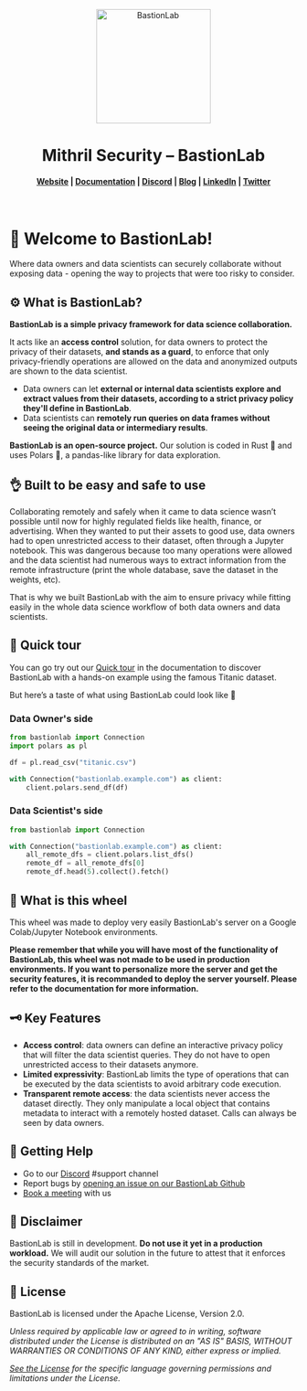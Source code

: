 <p align="center">
  <img src="https://github.com/mithril-security/bastionlab/raw/master/docs/assets/logo.png" alt="BastionLab" width="200" height="200" />
</p>

<h1 align="center">Mithril Security – BastionLab</h1>

<h4 align="center">
  <a href="https://www.mithrilsecurity.io">Website</a> |
  <a href="https://bastionlab.readthedocs.io/en/latest/">Documentation</a> |
  <a href="https://discord.gg/TxEHagpWd4">Discord</a> |
  <a href="https://blog.mithrilsecurity.io/">Blog</a> |
  <a href="https://www.linkedin.com/company/mithril-security-company">LinkedIn</a> | 
  <a href="https://www.twitter.com/mithrilsecurity">Twitter</a>
</h4><br>

# 👋 Welcome to BastionLab! 

Where data owners and data scientists can securely collaborate without exposing data - opening the way to projects that were too risky to consider.

## ⚙️ What is BastionLab?

**BastionLab is a simple privacy framework for data science collaboration.** 

It acts like an **access control** solution, for data owners to protect the privacy of their datasets, **and stands as a guard**, to enforce that only privacy-friendly operations are allowed on the data and anonymized outputs are shown to the data scientist. 

- Data owners can let **external or internal data scientists explore and extract values from their datasets, according to a strict privacy policy they'll define in BastionLab**.
- Data scientists can **remotely run queries on data frames without seeing the original data or intermediary results**.

**BastionLab is an open-source project.** Our solution is coded in Rust 🦀 and uses Polars 🐻, a pandas-like library for data exploration.

## 👌 Built to be easy and safe to use

Collaborating remotely and safely when it came to data science wasn’t possible until now for highly regulated fields like health, finance, or advertising. When they wanted to put their assets to good use, data owners had to open unrestricted access to their dataset, often through a Jupyter notebook. This was dangerous because too many operations were allowed and the data scientist had numerous ways to extract information from the remote infrastructure (print the whole database, save the dataset in the weights, etc). 

That is why we built BastionLab with the aim to ensure privacy while fitting easily in the whole data science workflow of both data owners and data scientists.

## 🚀 Quick tour

You can go try out our [Quick tour](https://github.com/mithril-security/bastionlab/tree/master/docs/docs/quick-tour/quick-tour.ipynb) in the documentation to discover BastionLab with a hands-on example using the famous Titanic dataset.

But here’s a taste of what using BastionLab could look like 🍒

### Data Owner's side
```py
from bastionlab import Connection
import polars as pl

df = pl.read_csv("titanic.csv")

with Connection("bastionlab.example.com") as client:
    client.polars.send_df(df)
```

### Data Scientist's side
```py
from bastionlab import Connection

with Connection("bastionlab.example.com") as client:
    all_remote_dfs = client.polars.list_dfs()
    remote_df = all_remote_dfs[0]
    remote_df.head(5).collect().fetch()
```

## 👀 What is this wheel

This wheel was made to deploy very easily BastionLab's server on a Google Colab/Jupyter Notebook environments.

**Please remember that while you will have most of the functionality of BastionLab, this wheel was not made to be used in production environments. If you want to personalize more the server and get the security features, it is recommanded to deploy the server yourself. Please refer to the documentation for more information.**

## 🗝️ Key Features

- **Access control**: data owners can define an interactive privacy policy that will filter the data scientist queries. They do not have to open unrestricted access to their datasets anymore. 
- **Limited expressivity**: BastionLab limits the type of operations that can be executed by the data scientists to avoid arbitrary code execution.
- **Transparent remote access**: the data scientists never access the dataset directly. They only manipulate a local object that contains metadata to interact with a remotely hosted dataset. Calls can always be seen by data owners.

## 🙋 Getting Help

- Go to our [Discord](https://discord.com/invite/TxEHagpWd4) #support channel
- Report bugs by [opening an issue on our BastionLab Github](https://github.com/mithril-security/bastionlab/issues)
- [Book a meeting](https://calendly.com/contact-mithril-security/15mins?month=2022-11) with us

## 🚨 Disclaimer

BastionLab is still in development. **Do not use it yet in a production workload.** We will audit our solution in the future to attest that it enforces the security standards of the market. 

## 📝 License

BastionLab is licensed under the Apache License, Version 2.0.

*Unless required by applicable law or agreed to in writing, software distributed under the License is distributed on an "AS IS" BASIS, WITHOUT WARRANTIES OR CONDITIONS OF ANY KIND, either express or implied.* 

*[See the License](http://www.apache.org/licenses/LICENSE-2.0) for the specific language governing permissions and limitations under the License.*